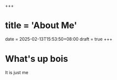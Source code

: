 +++
# title = 'About Me'
date = 2025-02-13T15:53:50+08:00
draft = true
+++
# What's up bois
It is just me
